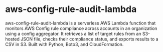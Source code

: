# aws-config-rule-audit-lambda
aws-config-rule-audit-lambda is a serverless AWS Lambda function that monitors AWS Config rule compliance across accounts in an organization using a config aggregator. It retrieves a list of target rules from an S3-hosted JSON file, checks their compliance status, and exports results to a CSV in S3. Built with Python, Boto3, and CloudFormation.
